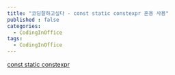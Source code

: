 ```yaml
---
title: "코딩잘하고싶다 - const static constexpr 혼용 사용"
published : false
categories:
  - CodingInOffice
tags:
  - CodingInOffice
---
```



[const static constexpr](https://github.com/isocpp/CppCoreGuidelines/blob/master/CppCoreGuidelines.md)
